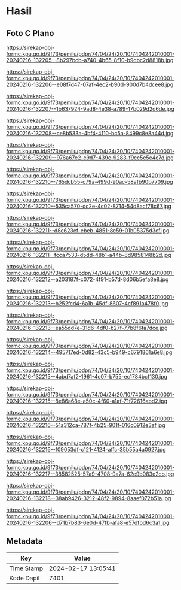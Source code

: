 # Hasil

## Foto C Plano

https://sirekap-obj-formc.kpu.go.id/9f73/pemilu/pdpr/74/04/24/20/10/7404242010001-20240216-132205--8b297bcb-a740-4b65-8f10-b9dbc2d8818b.jpg

https://sirekap-obj-formc.kpu.go.id/9f73/pemilu/pdpr/74/04/24/20/10/7404242010001-20240216-132206--e08f7d47-07af-4ec2-b90d-900d7b4dcee8.jpg

https://sirekap-obj-formc.kpu.go.id/9f73/pemilu/pdpr/74/04/24/20/10/7404242010001-20240216-132207--1b637924-9ad8-4e38-a789-17b029d2d6de.jpg

https://sirekap-obj-formc.kpu.go.id/9f73/pemilu/pdpr/74/04/24/20/10/7404242010001-20240216-132208--ce8b533a-4bf4-4110-bc5a-8499c8e8a44d.jpg

https://sirekap-obj-formc.kpu.go.id/9f73/pemilu/pdpr/74/04/24/20/10/7404242010001-20240216-132209--976a67e2-c9d7-439e-9283-f9cc5e5e4c7d.jpg

https://sirekap-obj-formc.kpu.go.id/9f73/pemilu/pdpr/74/04/24/20/10/7404242010001-20240216-132210--765dcb55-c79a-499d-90ac-58afb90b7709.jpg

https://sirekap-obj-formc.kpu.go.id/9f73/pemilu/pdpr/74/04/24/20/10/7404242010001-20240216-132210--535ca570-dc2e-4c02-8714-54d8acf78c67.jpg

https://sirekap-obj-formc.kpu.go.id/9f73/pemilu/pdpr/74/04/24/20/10/7404242010001-20240216-132211--d8c623ef-ebeb-4851-8c59-01b05375d3cf.jpg

https://sirekap-obj-formc.kpu.go.id/9f73/pemilu/pdpr/74/04/24/20/10/7404242010001-20240216-132211--fcca7533-d5dd-48b1-a44b-8d9858148b2d.jpg

https://sirekap-obj-formc.kpu.go.id/9f73/pemilu/pdpr/74/04/24/20/10/7404242010001-20240216-132212--a203187f-c072-4f91-b57d-8d06b5efa8e8.jpg

https://sirekap-obj-formc.kpu.go.id/9f73/pemilu/pdpr/74/04/24/20/10/7404242010001-20240216-132213--b252fcd4-6a1b-45df-8607-4cf891a478f0.jpg

https://sirekap-obj-formc.kpu.go.id/9f73/pemilu/pdpr/74/04/24/20/10/7404242010001-20240216-132213--ea55dd7e-31d6-4df0-b27f-77b8f6fa7dce.jpg

https://sirekap-obj-formc.kpu.go.id/9f73/pemilu/pdpr/74/04/24/20/10/7404242010001-20240216-132214--495717ed-0d82-43c5-b949-c6791861a6e8.jpg

https://sirekap-obj-formc.kpu.go.id/9f73/pemilu/pdpr/74/04/24/20/10/7404242010001-20240216-132215--4abd7af2-1961-4c07-b755-ec1784bcf130.jpg

https://sirekap-obj-formc.kpu.go.id/9f73/pemilu/pdpr/74/04/24/20/10/7404242010001-20240216-132215--8e86a68e-a50c-4f60-a1af-71f72616abd2.jpg

https://sirekap-obj-formc.kpu.go.id/9f73/pemilu/pdpr/74/04/24/20/10/7404242010001-20240216-132216--51a312ca-787f-4b25-901f-016c0912e3af.jpg

https://sirekap-obj-formc.kpu.go.id/9f73/pemilu/pdpr/74/04/24/20/10/7404242010001-20240216-132216--f09053df-c121-4124-affc-35b55a4a0927.jpg

https://sirekap-obj-formc.kpu.go.id/9f73/pemilu/pdpr/74/04/24/20/10/7404242010001-20240216-132217--38582525-57a9-4708-9a7a-62e9b083e2cb.jpg

https://sirekap-obj-formc.kpu.go.id/9f73/pemilu/pdpr/74/04/24/20/10/7404242010001-20240216-132218--38ab9426-3212-48f2-9894-8aaef072b51a.jpg

https://sirekap-obj-formc.kpu.go.id/9f73/pemilu/pdpr/74/04/24/20/10/7404242010001-20240216-132206--d71b7b83-6e0d-47fb-afa8-e57dfbd6c3a1.jpg


## Metadata

| Key        | Value               |
| ---------- | ------------------- |
| Time Stamp | 2024-02-17 13:05:41 |
| Kode Dapil | 7401                |



